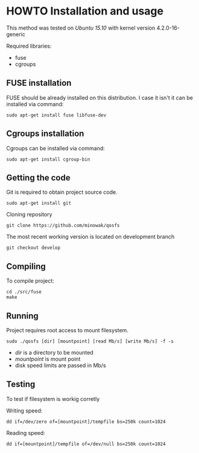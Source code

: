 # HOWTO Installation and usage

This method was tested on _Ubuntu 15.10_ with kernel version 4.2.0-16-generic

Required libraries:
* fuse
* cgroups

## FUSE installation
FUSE should be already installed on this distribution. I case it isn't it can be installed via command:

```
sudo apt-get install fuse libfuse-dev
```

## Cgroups installation
Cgroups can be installed via command:

```
sudo apt-get install cgroup-bin
```

## Getting the code
Git is required to obtain project source code.

```
sudo apt-get install git
```

Cloning repository

```
git clone https://github.com/minowak/qosfs
```

The most recent working version is located on development branch

```
git checkout develop
```

## Compiling
To compile project:

```
cd ./src/fuse
make
```

## Running
Project requires root access to mount filesystem.

```
sudo ./qosfs [dir] [mountpoint] [read Mb/s] [write Mb/s] -f -s
```

* _dir_ is a directory to be mounted
* _mountpoint_ is mount point
* disk speed limits are passed in Mb/s

## Testing
To test if filesystem is workig corretly

Writing speed:
```
dd if=/dev/zero of=[mountpoint]/tempfile bs=250k count=1024
```

Reading speed:
```
dd if=[mountpoint]/tempfile of=/dev/null bs=250k count=1024
```
